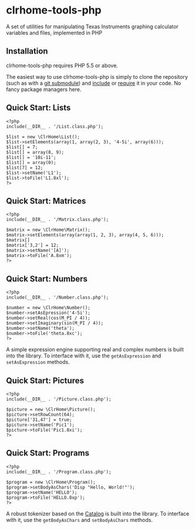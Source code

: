 # clrhome-tools-php

A set of utilities for manipulating Texas Instruments graphing calculator
variables and files, implemented in PHP

## Installation

clrhome-tools-php requires PHP 5.5 or above.

The easiest way to use clrhome-tools-php is simply to clone the repository
(such as with a [git submodule](https://git-scm.com/docs/git-submodule)) and
[include](https://www.php.net/manual/en/function.include.php) or
[require](https://www.php.net/manual/en/function.require.php) it in your code.
No fancy package managers here.

## Quick Start: Lists

    <?php
    include(__DIR__ . '/List.class.php');

    $list = new \ClrHome\List();
    $list->setElements(array(1, array(2, 3), '4-5i', array(6)));
    $list[] = 7;
    $list[] = array(8, 9);
    $list[] = '10i-11';
    $list[] = array(0);
    $list[7] = 12;
    $list->setName('L1');
    $list->toFile('L1.8xl');
    ?>

## Quick Start: Matrices

    <?php
    include(__DIR__ . '/Matrix.class.php');

    $matrix = new \ClrHome\Matrix();
    $matrix->setElements(array(array(1, 2, 3), array(4, 5, 6)));
    $matrix[]
    $matrix['3,2'] = 12;
    $matrix->setName('[A]');
    $matrix->toFile('A.8xm');
    ?>

## Quick Start: Numbers

    <?php
    include(__DIR__ . '/Number.class.php');

    $number = new \ClrHome\Number();
    $number->setAsEpression('4-5i');
    $number->setReal(cos(M_PI / 4));
    $number->setImaginary(sin(M_PI / 4));
    $number->setName('theta');
    $number->toFile('theta.8xc');
    ?>

A simple expression engine supporting real and complex numbers is built into
the library. To interface with it, use the `getAsExpression` and
`setAsExpression` methods.

## Quick Start: Pictures

    <?php
    include(__DIR__ . '/Picture.class.php');

    $picture = new \ClrHome\Picture();
    $picture->setRowCount(64);
    $picture['31,47'] = true;
    $picture->setName('Pic1');
    $picture->toFile('Pic1.8xi');
    ?>

## Quick Start: Programs

    <?php
    include(__DIR__ . '/Program.class.php');

    $program = new \ClrHome\Program();
    $program->setBodyAsChars('Disp "Hello, World!"');
    $program->setName('HELLO');
    $program->toFile('HELLO.8xp');
    ?>

A robust tokenizer based on the [Catalog](https://clrhome.org/catalog/) is
built into the library. To interface with it, use the `getBodyAsChars` and
`setBodyAsChars` methods.
